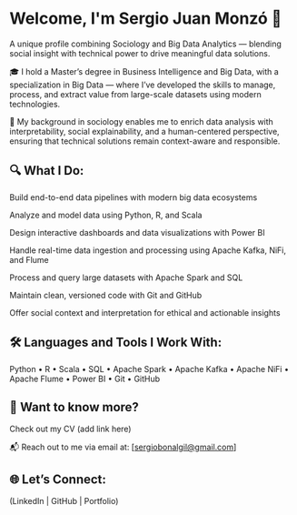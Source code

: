 # Welcome, I'm Sergio Juan Monzó 👋
A unique profile combining Sociology and Big Data Analytics — blending social insight with technical power to drive meaningful data solutions.

🎓 I hold a Master’s degree in Business Intelligence and Big Data, with a specialization in Big Data — where I’ve developed the skills to manage, process, and extract value from large-scale datasets using modern technologies.

🧠 My background in sociology enables me to enrich data analysis with interpretability, social explainability, and a human-centered perspective, ensuring that technical solutions remain context-aware and responsible.

## 🔍 What I Do:
Build end-to-end data pipelines with modern big data ecosystems

Analyze and model data using Python, R, and Scala

Design interactive dashboards and data visualizations with Power BI

Handle real-time data ingestion and processing using Apache Kafka, NiFi, and Flume

Process and query large datasets with Apache Spark and SQL

Maintain clean, versioned code with Git and GitHub

Offer social context and interpretation for ethical and actionable insights

## 🛠️ Languages and Tools I Work With:
Python • R • Scala • SQL • Apache Spark • Apache Kafka • Apache NiFi • Apache Flume • Power BI • Git • GitHub

## 📄 Want to know more?
Check out my CV (add link here)

📬 Reach out to me via email at: [sergiobonalgil@gmail.com]

## 🌐 Let’s Connect:
(LinkedIn | GitHub | Portfolio)
